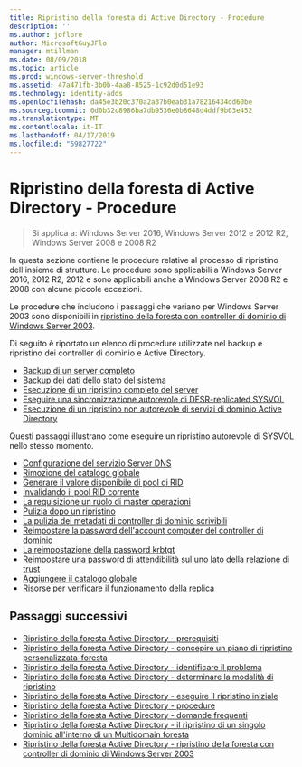 ```yaml
---
title: Ripristino della foresta di Active Directory - Procedure
description: ''
ms.author: joflore
author: MicrosoftGuyJFlo
manager: mtillman
ms.date: 08/09/2018
ms.topic: article
ms.prod: windows-server-threshold
ms.assetid: 47a471fb-3b0b-4aa8-8525-1c92d0d51e93
ms.technology: identity-adds
ms.openlocfilehash: da45e3b20c370a2a37b0eab31a78216434dd60be
ms.sourcegitcommit: 0d0b32c8986ba7db9536e0b8648d4ddf9b03e452
ms.translationtype: MT
ms.contentlocale: it-IT
ms.lasthandoff: 04/17/2019
ms.locfileid: "59827722"
---
```

# <a name="ad-forest-recovery---procedures"></a>Ripristino della foresta di Active Directory - Procedure

>Si applica a: Windows Server 2016, Windows Server 2012 e 2012 R2, Windows Server 2008 e 2008 R2

In questa sezione contiene le procedure relative al processo di ripristino dell'insieme di strutture. Le procedure sono applicabili a Windows Server 2016, 2012 R2, 2012 e sono applicabili anche a Windows Server 2008 R2 e 2008 con alcune piccole eccezioni.

Le procedure che includono i passaggi che variano per Windows Server 2003 sono disponibili in [ripristino della foresta con controller di dominio di Windows Server 2003](AD-Forest-Recovery-Windows-Server-2003.md).  

Di seguito è riportato un elenco di procedure utilizzate nel backup e ripristino dei controller di dominio e Active Directory.

- [Backup di un server completo](AD-Forest-Recovery-Backing-up-a-Full-Server.md)  
- [Backup dei dati dello stato del sistema](AD-Forest-Recovery-Backing-up-System-State.md)  
- [Esecuzione di un ripristino completo del server](AD-Forest-Recovery-Perform-a-Full-Recovery.md)  
- [Eseguire una sincronizzazione autorevole di DFSR-replicated SYSVOL](AD-Forest-Recovery-Authoritative-Recovery-SYSVOL.md)
- [Esecuzione di un ripristino non autorevole di servizi di dominio Active Directory](AD-Forest-Recovery-Nonauthoritative-Restore.md)  

Questi passaggi illustrano come eseguire un ripristino autorevole di SYSVOL nello stesso momento.  

- [Configurazione del servizio Server DNS](AD-Forest-Recovery-Configure-DNS.md)  
- [Rimozione del catalogo globale](AD-Forest-Recovery-Remove-GC.md)  
- [Generare il valore disponibile di pool di RID](AD-Forest-Recovery-Raise-RID-Pool.md)  
- [Invalidando il pool RID corrente](AD-Forest-Recovery-Invaildate-RID-Pool.md)  
- [La requisizione un ruolo di master operazioni](AD-Forest-Recovery-Seizing-Operations-Master-Role.md)  
- [Pulizia dopo un ripristino](AD-Forest-Recovery-Cleanup.md)
- [La pulizia dei metadati di controller di dominio scrivibili](AD-Forest-Recovery-Cleaning-Metadata.md)  
- [Reimpostare la password dell'account computer del controller di dominio](AD-Forest-Recovery-Reset-Computer-Account-DC.md)  
- [La reimpostazione della password krbtgt](AD-Forest-Recovery-Resetting-the-krbtgt-password.md)  
- [Reimpostare una password di attendibilità sul uno lato della relazione di trust](AD-Forest-Recovery-Reset-Trust.md)  
- [Aggiungere il catalogo globale](AD-Forest-Recovery-Add-GC.md)  
- [Risorse per verificare il funzionamento della replica](AD-Forest-Recovery-Verify-Replication.md)  

## <a name="next-steps"></a>Passaggi successivi

- [Ripristino della foresta Active Directory - prerequisiti](AD-Forest-Recovery-Prerequisties.md)  
- [Ripristino della foresta Active Directory - concepire un piano di ripristino personalizzata-foresta](AD-Forest-Recovery-Devising-a-Plan.md)  
- [Ripristino della foresta Active Directory - identificare il problema](AD-Forest-Recovery-Identify-the-Problem.md)
- [Ripristino della foresta Active Directory - determinare la modalità di ripristino](AD-Forest-Recovery-Determine-how-to-Recover.md)
- [Ripristino della foresta Active Directory - eseguire il ripristino iniziale](AD-Forest-Recovery-Perform-initial-recovery.md)  
- [Ripristino della foresta Active Directory - procedure](AD-Forest-Recovery-Procedures.md)  
- [Ripristino della foresta Active Directory - domande frequenti](AD-Forest-Recovery-FAQ.md)  
- [Ripristino della foresta Active Directory - il ripristino di un singolo dominio all'interno di un Multidomain foresta](AD-Forest-Recovery-Single-Domain-in-Multidomain-Recovery.md)  
- [Ripristino della foresta Active Directory - ripristino della foresta con controller di dominio di Windows Server 2003](AD-Forest-Recovery-Windows-Server-2003.md) 
